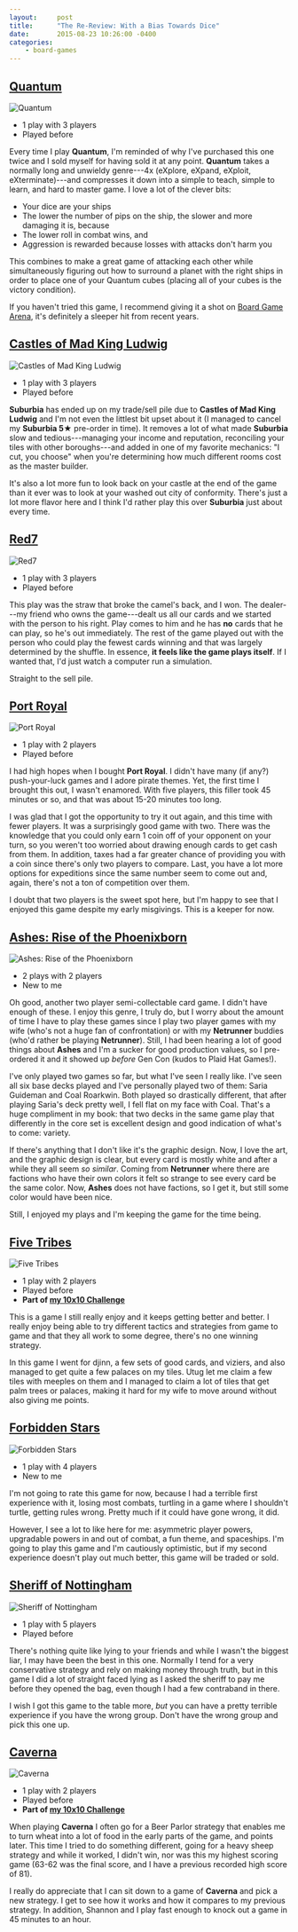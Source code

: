 ```yaml
---
layout:     post
title:      "The Re-Review: With a Bias Towards Dice"
date:       2015-08-23 10:26:00 -0400
categories:
    - board-games
---
```

## [Quantum](https://boardgamegeek.com/boardgame/143519/quantum)

![Quantum](../assets/covers/quantum.jpg)

- 1 play with 3 players
- Played before

Every time I play **Quantum**, I'm reminded of why I've purchased this one twice and I sold myself for having sold it at any point. **Quantum** takes a normally long and unwieldy genre---4x (eXplore, eXpand, eXploit, eXterminate)---and compresses it down into a simple to teach, simple to learn, and hard to master game. I love a lot of the clever bits:

- Your dice are your ships
- The lower the number of pips on the ship, the slower and more damaging it is, because
- The lower roll in combat wins, and
- Aggression is rewarded because losses with attacks don't harm you

This combines to make a great game of attacking each other while simultaneously figuring out how to surround a planet with the right ships in order to place one of your Quantum cubes (placing all of your cubes is the victory condition).

If you haven't tried this game, I recommend giving it a shot on [Board Game Arena](http://en.boardgamearena.com/#!gamepanel?game=quantum), it's definitely a sleeper hit from recent years.

## [Castles of Mad King Ludwig](https://boardgamegeek.com/boardgame/155426/castles-mad-king-ludwig)

![Castles of Mad King Ludwig](../assets/covers/castles-of-mad-king-ludwig.jpg)

- 1 play with 3 players
- Played before

**Suburbia** has ended up on my trade/sell pile due to **Castles of Mad King Ludwig** and I'm not even the littlest bit upset about it (I managed to cancel my **Suburbia 5★** pre-order in time). It removes a lot of what made **Suburbia** slow and tedious---managing your income and reputation, reconciling your tiles with other boroughs---and added in one of my favorite mechanics: "I cut, you choose" when you're determining how much different rooms cost as the master builder.

It's also a lot more fun to look back on your castle at the end of the game than it ever was to look at your washed out city of conformity. There's just a lot more flavor here and I think I'd rather play this over **Suburbia** just about every time.

## [Red7](https://boardgamegeek.com/boardgame/161417/red7)

![Red7](../assets/covers/red7.png)

- 1 play with 3 players
- Played before

This play was the straw that broke the camel's back, and I won. The dealer---my friend who owns the game---dealt us all our cards and we started with the person to his right. Play comes to him and he has **no** cards that he can play, so he's out immediately. The rest of the game played out with the person who could play the fewest cards winning and that was largely determined by the shuffle. In essence, **it feels like the game plays itself**. If I wanted that, I'd just watch a computer run a simulation.

Straight to the sell pile.

## [Port Royal](https://boardgamegeek.com/boardgame/156009/port-royal)

![Port Royal](../assets/covers/port-royal.jpg)

- 1 play with 2 players
- Played before

I had high hopes when I bought **Port Royal**. I didn't have many (if any?) push-your-luck games and I adore pirate themes. Yet, the first time I brought this out, I wasn't enamored. With five players, this filler took 45 minutes or so, and that was about 15-20 minutes too long.

I was glad that I got the opportunity to try it out again, and this time with fewer players. It was a surprisingly good game with two. There was the knowledge that you could only earn 1 coin off of your opponent on your turn, so you weren't too worried about drawing enough cards to get cash from them. In addition, taxes had a far greater chance of providing you with a coin since there's only two players to compare. Last, you have a lot more options for expeditions since the same number seem to come out and, again, there's not a ton of competition over them.

I doubt that two players is the sweet spot here, but I'm happy to see that I enjoyed this game despite my early misgivings. This is a keeper for now.

## [Ashes: Rise of the Phoenixborn](https://boardgamegeek.com/boardgame/167400/ashes-rise-phoenixborn)

![Ashes: Rise of the Phoenixborn](../assets/covers/ashes-rise-of-the-phoenixborn.jpg)

- 2 plays with 2 players
- New to me

Oh good, another two player semi-collectable card game. I didn't have enough of these. I enjoy this genre, I truly do, but I worry about the amount of time I have to play these games since I play two player games with my wife (who's not a huge fan of confrontation) or with my **Netrunner** buddies (who'd rather be playing **Netrunner**). Still, I had been hearing a lot of good things about **Ashes** and I'm a sucker for good production values, so I pre-ordered it and it showed up *before* Gen Con (kudos to Plaid Hat Games!).

I've only played two games so far, but what I've seen I really like. I've seen all six base decks played and I've personally played two of them: Saria Guideman and Coal Roarkwin. Both played so drastically different, that after playing Saria's deck pretty well, I fell flat on my face with Coal. That's a huge compliment in my book: that two decks in the same game play that differently in the core set is excellent design and good indication of what's to come: variety.

If there's anything that I don't like it's the graphic design. Now, I love the art, and the graphic design is clear, but every card is mostly white and after a while they all seem *so similar*. Coming from **Netrunner** where there are factions who have their own colors it felt so strange to see every card be the same color. Now, **Ashes** does not have factions, so I get it, but still some color would have been nice.

Still, I enjoyed my plays and I'm keeping the game for the time being.

## [Five Tribes](https://boardgamegeek.com/boardgame/157354/five-tribes)

![Five Tribes](../assets/covers/five-tribes.jpg)

- 1 play with 2 players
- Played before
- **Part of [my 10x10 Challenge](https://boardgamegeek.com/geeklist/183527/wesbakers-2015-10x10-hardcore-challenge)**

This is a game I still really enjoy and it keeps getting better and better. I really enjoy being able to try different tactics and strategies from game to game and that they all work to some degree, there's no one winning strategy.

In this game I went for djinn, a few sets of good cards, and viziers, and also managed to get quite a few palaces on my tiles. Utug let me claim a few tiles with meeples on them and I managed to claim a lot of tiles that get palm trees or palaces, making it hard for my wife to move around without also giving me points.

## [Forbidden Stars](https://boardgamegeek.com/boardgame/175155/forbidden-stars)

![Forbidden Stars](../assets/covers/forbidden-stars.jpg)

- 1 play with 4 players
- New to me

I'm not going to rate this game for now, because I had a terrible first experience with it, losing most combats, turtling in a game where I shouldn't turtle, getting rules wrong. Pretty much if it could have gone wrong, it did.

However, I see a lot to like here for me: asymmetric player powers, upgradable powers in and out of combat, a fun theme, and spaceships. I'm going to play this game and I'm cautiously optimistic, but if my second experience doesn't play out much better, this game will be traded or sold.

## [Sheriff of Nottingham](https://boardgamegeek.com/boardgame/157969/sheriff-nottingham)

![Sheriff of Nottingham](../assets/covers/sheriff-of-nottingham.jpg)

- 1 play with 5 players
- Played before

There's nothing quite like lying to your friends and while I wasn't the biggest liar, I may have been the best in this one. Normally I tend for a very conservative strategy and rely on making money through truth, but in this game I did a lot of straight faced lying as I asked the sheriff to pay me before they opened the bag, even though I had a few contraband in there.

I wish I got this game to the table more, *but* you can have a pretty terrible experience if you have the wrong group. Don't have the wrong group and pick this one up.

## [Caverna](https://boardgamegeek.com/boardgame/102794/caverna-cave-farmers)

![Caverna](../assets/covers/caverna.jpg)

- 1 play with 2 players
- Played before
- **Part of [my 10x10 Challenge](https://boardgamegeek.com/geeklist/183527/wesbakers-2015-10x10-hardcore-challenge)**

When playing **Caverna** I often go for a Beer Parlor strategy that enables me to turn wheat into a lot of food in the early parts of the game, and points later. This time I tried to do something different, going for a heavy sheep strategy and while it worked, I didn't win, nor was this my highest scoring game (63-62 was the final score, and I have a previous recorded high score of 81).

I really do appreciate that I can sit down to a game of **Caverna** and pick a new strategy. I get to see how it works and how it compares to my previous strategy. In addition, Shannon and I play fast enough to knock out a game in 45 minutes to an hour.

